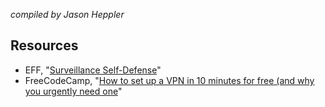 *compiled by Jason Heppler*

## Resources

- EFF, "[Surveillance Self-Defense](https://ssd.eff.org/en)" 
- FreeCodeCamp, "[How to set up a VPN in 10 minutes for free (and why
  you urgently need
  one](https://medium.freecodecamp.com/how-to-set-up-a-vpn-in-5-minutes-for-free-and-why-you-urgently-need-one-d5cdba361907)"
